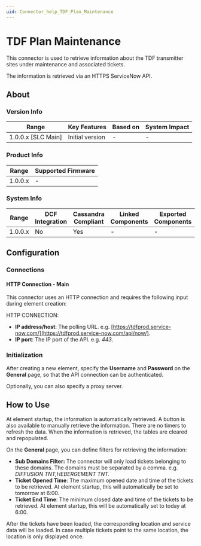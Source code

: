 ```yaml
---
uid: Connector_help_TDF_Plan_Maintenance
---
```


# TDF Plan Maintenance

This connector is used to retrieve information about the TDF transmitter sites under maintenance and associated tickets.

The information is retrieved via an HTTPS ServiceNow API.

## About

### Version Info

| **Range**            | **Key Features** | **Based on** | **System Impact** |
|----------------------|------------------|--------------|-------------------|
| 1.0.0.x \[SLC Main\] | Initial version  | \-           | \-                |

### Product Info

| **Range** | **Supported Firmware** |
|-----------|------------------------|
| 1.0.0.x   | \-                     |

### System Info

| **Range** | **DCF Integration** | **Cassandra Compliant** | **Linked Components** | **Exported Components** |
|-----------|---------------------|-------------------------|-----------------------|-------------------------|
| 1.0.0.x   | No                  | Yes                     | \-                    | \-                      |

## Configuration

### Connections

#### HTTP Connection - Main

This connector uses an HTTP connection and requires the following input during element creation:

HTTP CONNECTION:

- **IP address/host**: The polling URL. e.g. [https://tdfprod.service-now.com/](https://tdfprod.service-now.com/api/now/).
- **IP port**: The IP port of the API. e.g. *443*.

### Initialization

After creating a new element, specify the **Username** and **Password** on the **General** page, so that the API connection can be authenticated.

Optionally, you can also specify a proxy server.

## How to Use

At element startup, the information is automatically retrieved. A button is also available to manually retrieve the information. There are no timers to refresh the data. When the information is retrieved, the tables are cleared and repopulated.

On the **General** page, you can define filters for retrieving the information:

- **Sub Domains Filter:** The connector will only load tickets belonging to these domains. The domains must be separated by a comma. e.g. *DIFFUSION TNT,HEBERGEMENT TNT.*
- **Ticket Opened Time**: The maximum opened date and time of the tickets to be retrieved. At element startup, this will automatically be set to tomorrow at 6:00.
- **Ticket End Time**: The minimum closed date and time of the tickets to be retrieved. At element startup, this will be automatically set to today at 6:00.

After the tickets have been loaded, the corresponding location and service data will be loaded. In case multiple tickets point to the same location, the location is only displayed once.
